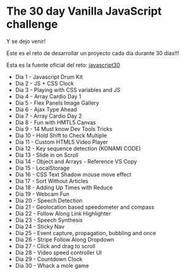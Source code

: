 # The 30 day Vanilla JavaScript challenge

Y se dejo venir! 

Este es el reto de desarrollar un proyecto cada día durante 30 días!!!

Esta es la fuente oficial del reto:
[javascript30](https://javascript30.com/)

* Dia 1 - Javascript Drum Kit
* Dia 2 - JS + CSS Clock
* Dia 3 - Playing with CSS variables and JS
* Dia 4 - Array Cardio  Day 1
* Dia 5 - Flex Panels Image Gallery
* Dia 6 - Ajax Type Ahead
* Dia 7 - Array Cardio Day 2
* Dia 8 - Fun with HMTL5 Canvas
* Dia 9 - 14 Must know Dev Tools Tricks
* Dia 10 - Hold Shift to Check Multiple
* Dia 11 - Custom HTML5 Video Player
* Dia 12 - Key sequence detection (KONAMI CODE)
* Dia 13 - Slide in on Scroll
* Dia 14 - Object and Arrays - Reference VS Copy
* Dia 15 - LocalStorage 
* Dia 16 - CSS Text Shadow mouse move effect
* Dia 17 - Sort Without Articles
* Dia 18 - Adding Up Times with Reduce
* Dia 19 - Webcam Fun
* Dia 20 - Speech Detection
* Dia 21 - Geolocation based speedometer and compass
* Dia 22 - Follow Along Link Highlighter
* Dia 23 - Speech Synthesis
* Dia 24 - Sticky Nav
* Dia 25 - Event capture, propagation, bubbling and once
* Dia 26 - Stripe Follow Along Dropdown
* Dia 27 - Click and drag to scroll
* Dia 28 - Video speed controller UI
* Dia 29 - Countdown Clock
* Dia 30 - Whack a mole game